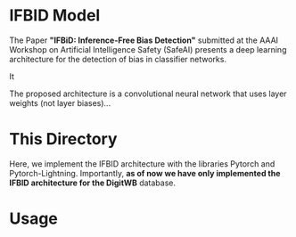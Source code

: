 
# IFBID Model

The Paper **"IFBiD: Inference-Free Bias Detection"** submitted at the AAAI Workshop on Artificial Intelligence Safety (SafeAI) presents a deep learning architecture for the detection of bias in classifier networks.

It 

The proposed architecture is a convolutional neural network that uses layer weights (not layer biases)...

# This Directory

Here, we implement the IFBID architecture with the libraries Pytorch and Pytorch-Lightning. Importantly, **as of now we have only implemented the IFBID architecture for the DigitWB** database.

# Usage

